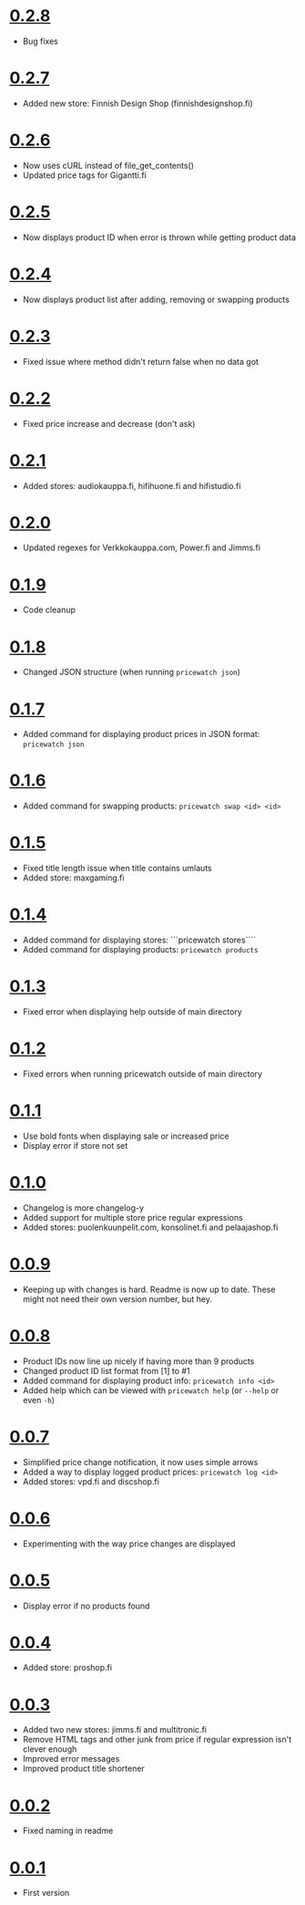 # [0.2.8](https://github.com/jarilehtinen/pricewatch/releases/tag/0.2.8)

- Bug fixes

# [0.2.7](https://github.com/jarilehtinen/pricewatch/releases/tag/0.2.7)

- Added new store: Finnish Design Shop (finnishdesignshop.fi)

# [0.2.6](https://github.com/jarilehtinen/pricewatch/releases/tag/0.2.6)

- Now uses cURL instead of file_get_contents()
- Updated price tags for Gigantti.fi

# [0.2.5](https://github.com/jarilehtinen/pricewatch/releases/tag/0.2.5)

- Now displays product ID when error is thrown while getting product data

# [0.2.4](https://github.com/jarilehtinen/pricewatch/releases/tag/0.2.4)

- Now displays product list after adding, removing or swapping products

# [0.2.3](https://github.com/jarilehtinen/pricewatch/releases/tag/0.2.3)

- Fixed issue where method didn't return false when no data got

# [0.2.2](https://github.com/jarilehtinen/pricewatch/releases/tag/0.2.2)

- Fixed price increase and decrease (don't ask)

# [0.2.1](https://github.com/jarilehtinen/pricewatch/releases/tag/0.2.1)

- Added stores: audiokauppa.fi, hifihuone.fi and hifistudio.fi

# [0.2.0](https://github.com/jarilehtinen/pricewatch/releases/tag/0.2.0)

- Updated regexes for Verkkokauppa.com, Power.fi and Jimms.fi

# [0.1.9](https://github.com/jarilehtinen/pricewatch/releases/tag/0.1.9)

- Code cleanup

# [0.1.8](https://github.com/jarilehtinen/pricewatch/releases/tag/0.1.8)

- Changed JSON structure (when running ```pricewatch json```)

# [0.1.7](https://github.com/jarilehtinen/pricewatch/releases/tag/0.1.7)

- Added command for displaying product prices in JSON format: ```pricewatch json```

# [0.1.6](https://github.com/jarilehtinen/pricewatch/releases/tag/0.1.6)

- Added command for swapping products: ```pricewatch swap <id> <id>```

# [0.1.5](https://github.com/jarilehtinen/pricewatch/releases/tag/0.1.5)

- Fixed title length issue when title contains umlauts
- Added store: maxgaming.fi

# [0.1.4](https://github.com/jarilehtinen/pricewatch/releases/tag/0.1.4)

- Added command for displaying stores: ```pricewatch stores````
- Added command for displaying products: ```pricewatch products```

# [0.1.3](https://github.com/jarilehtinen/pricewatch/releases/tag/0.1.3)

- Fixed error when displaying help outside of main directory

# [0.1.2](https://github.com/jarilehtinen/pricewatch/releases/tag/0.1.2)

- Fixed errors when running pricewatch outside of main directory

# [0.1.1](https://github.com/jarilehtinen/pricewatch/releases/tag/0.1.1)

- Use bold fonts when displaying sale or increased price
- Display error if store not set

# [0.1.0](https://github.com/jarilehtinen/pricewatch/releases/tag/0.1.0)

- Changelog is more changelog-y
- Added support for multiple store price regular expressions
- Added stores: puolenkuunpelit.com, konsolinet.fi and pelaajashop.fi

# [0.0.9](https://github.com/jarilehtinen/pricewatch/releases/tag/0.0.9)

- Keeping up with changes is hard. Readme is now up to date. These might not need their own version number, but hey.

# [0.0.8](https://github.com/jarilehtinen/pricewatch/releases/tag/0.0.8)

- Product IDs now line up nicely if having more than 9 products
- Changed product ID list format from [1] to #1
- Added command for displaying product info: ```pricewatch info <id>```
- Added help which can be viewed with ```pricewatch help``` (or ```--help``` or even ```-h```)

# [0.0.7](https://github.com/jarilehtinen/pricewatch/releases/tag/0.0.7)

- Simplified price change notification, it now uses simple arrows
- Added a way to display logged product prices: ```pricewatch log <id>```
- Added stores: vpd.fi and discshop.fi

# [0.0.6](https://github.com/jarilehtinen/pricewatch/releases/tag/0.0.6)

- Experimenting with the way price changes are displayed

# [0.0.5](https://github.com/jarilehtinen/pricewatch/releases/tag/0.0.5)

- Display error if no products found

# [0.0.4](https://github.com/jarilehtinen/pricewatch/releases/tag/0.0.4)

- Added store: proshop.fi

# [0.0.3](https://github.com/jarilehtinen/pricewatch/releases/tag/0.0.3)

- Added two new stores: jimms.fi and multitronic.fi
- Remove HTML tags and other junk from price if regular expression isn't clever enough
- Improved error messages
- Improved product title shortener

# [0.0.2](https://github.com/jarilehtinen/pricewatch/releases/tag/0.0.2)

- Fixed naming in readme

# [0.0.1](https://github.com/jarilehtinen/pricewatch/releases/tag/0.0.1)

- First version